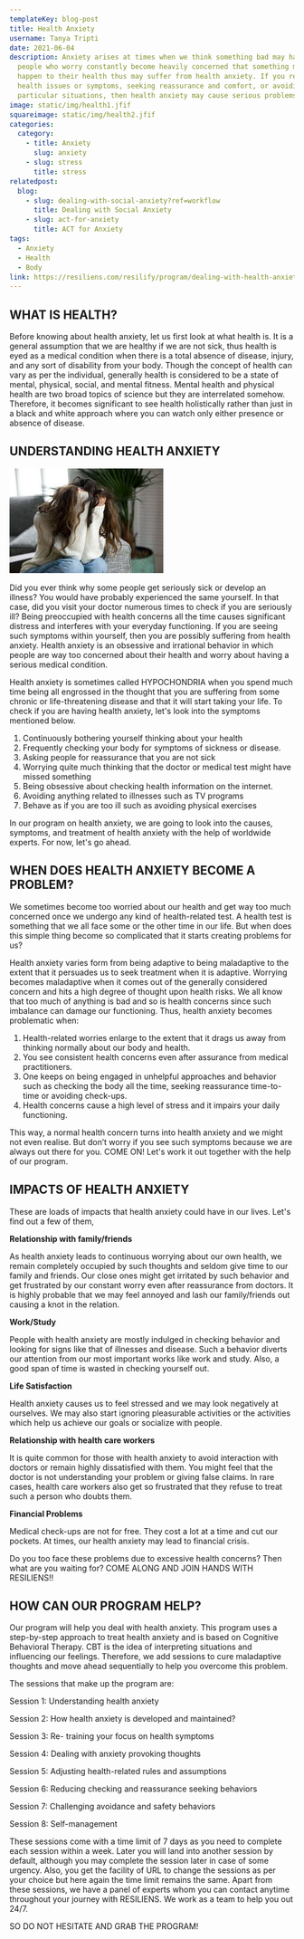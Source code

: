 ```yaml
---
templateKey: blog-post
title: Health Anxiety
username: Tanya Tripti
date: 2021-06-04
description: Anxiety arises at times when we think something bad may happen. The
  people who worry constantly become heavily concerned that something might
  happen to their health thus may suffer from health anxiety. If you respond to
  health issues or symptoms, seeking reassurance and comfort, or avoiding
  particular situations, then health anxiety may cause serious problems.
image: static/img/health1.jfif
squareimage: static/img/health2.jfif
categories:
  category:
    - title: Anxiety
      slug: anxiety
    - slug: stress
      title: stress
relatedpost:
  blog:
    - slug: dealing-with-social-anxiety?ref=workflow
      title: Dealing with Social Anxiety
    - slug: act-for-anxiety
      title: ACT for Anxiety
tags:
  - Anxiety
  - Health
  - Body
link: https://resiliens.com/resilify/program/dealing-with-health-anxiety
---
```

<!--StartFragment-->

## **WHAT IS HEALTH?**

Before knowing about health anxiety, let us first look at what health is. It is a general assumption that we are healthy if we are not sick, thus health is eyed as a medical condition when there is a total absence of disease, injury, and any sort of disability from your body. Though the concept of health can vary as per the individual, generally health is considered to be a state of mental, physical, social, and mental fitness. Mental health and physical health are two broad topics of science but they are interrelated somehow. Therefore, it becomes significant to see health holistically rather than just in a black and white approach where you can watch only either presence or absence of disease. 

## **UNDERSTANDING HEALTH ANXIETY**

![](static/img/anxiety8.jfif)

Did you ever think why some people get seriously sick or develop an illness? You would have probably experienced the same yourself. In that case, did you visit your doctor numerous times to check if you are seriously ill? Being preoccupied with health concerns all the time causes significant distress and interferes with your everyday functioning. If you are seeing such symptoms within yourself, then you are possibly suffering from health anxiety. Health anxiety is an obsessive and irrational behavior in which people are way too concerned about their health and worry about having a serious medical condition.

Health anxiety is sometimes called HYPOCHONDRIA when you spend much time being all engrossed in the thought that you are suffering from some chronic or life-threatening disease and that it will start taking your life. To check if you are having health anxiety, let's look into the symptoms mentioned below.

1. Continuously bothering yourself thinking about your health
2. Frequently checking your body for symptoms of sickness or disease.
3. Asking people for reassurance that you are not sick
4. Worrying quite much thinking that the doctor or medical test might have missed something
5. Being obsessive about checking health information on the internet.
6. Avoiding anything related to illnesses such as TV programs
7. Behave as if you are too ill such as avoiding physical exercises

In our program on health anxiety, we are going to look into the causes, symptoms, and treatment of health anxiety with the help of worldwide experts. For now, let's go ahead.

## **WHEN DOES HEALTH ANXIETY BECOME A PROBLEM?**

We sometimes become too worried about our health and get way too much concerned once we undergo any kind of health-related test. A health test is something that we all face some or the other time in our life. But when does this simple thing become so complicated that it starts creating problems for us?

Health anxiety varies form from being adaptive to being maladaptive to the extent that it persuades us to seek treatment when it is adaptive. Worrying becomes maladaptive when it comes out of the generally considered concern and hits a high degree of thought upon health risks. We all know that too much of anything is bad and so is health concerns since such imbalance can damage our functioning. Thus, health anxiety becomes problematic when:

1. Health-related worries enlarge to the extent that it drags us away from thinking normally about our body and health.
2. You see consistent health concerns even after assurance from medical practitioners.
3. One keeps on being engaged in unhelpful approaches and behavior such as checking the body all the time, seeking reassurance time-to-time or avoiding check-ups.
4. Health concerns cause a high level of stress and it impairs your daily functioning.

This way, a normal health concern turns into health anxiety and we might not even realise. But don’t worry if you see such symptoms because we are always out there for you. COME ON! Let's work it out together with the help of our program.

## **IMPACTS OF HEALTH ANXIETY**

These are loads of impacts that health anxiety could have in our lives. Let's find out a few of them,

**Relationship with family/friends**

As health anxiety leads to continuous worrying about our own health, we remain completely occupied by such thoughts and seldom give time to our family and friends. Our close ones might get irritated by such behavior and get frustrated by our constant worry even after reassurance from doctors. It is highly probable that we may feel annoyed and lash our family/friends out causing a knot in the relation.

**Work/Study**

People with health anxiety are mostly indulged in checking behavior and looking for signs like that of illnesses and disease. Such a behavior diverts our attention from our most important works like work and study. Also, a good span of time is wasted in checking yourself out.

**Life Satisfaction**

 Health anxiety causes us to feel stressed and we may look negatively at ourselves. We may also start ignoring pleasurable activities or the activities which help us achieve our goals or socialize with people.

**Relationship with health care workers**

It is quite common for those with health anxiety to avoid interaction with doctors or remain highly dissatisfied with them. You might feel that the doctor is not understanding your problem or giving false claims. In rare cases, health care workers also get so frustrated that they refuse to treat such a person who doubts them.

**Financial Problems**

Medical check-ups are not for free. They cost a lot at a time and cut our pockets. At times, our health anxiety may lead to financial crisis. 

Do you too face these problems due to excessive health concerns? Then what are you waiting for?  COME ALONG AND JOIN HANDS WITH RESILIENS!!

## **HOW CAN OUR PROGRAM HELP?**

Our program will help you deal with health anxiety. This program uses a step-by-step approach to treat health anxiety and is based on Cognitive Behavioral Therapy. CBT is the idea of interpreting situations and influencing our feelings. Therefore, we add sessions to cure maladaptive thoughts and move ahead sequentially to help you overcome this problem.

The sessions that make up the program are: 

Session 1: Understanding health anxiety

Session 2: How health anxiety is developed and maintained?

Session 3: Re- training your focus on health symptoms

Session 4: Dealing with anxiety provoking thoughts

Session 5: Adjusting health-related rules and assumptions 

Session 6: Reducing checking and reassurance seeking behaviors

Session 7: Challenging avoidance and safety behaviors

Session 8: Self-management

These sessions come with a time limit of 7 days as you need to complete each session within a week. Later you will land into another session by default, although you may complete the session later in case of some urgency. Also, you get the facility of URL to change the sessions as per your choice but here again the time limit remains the same. Apart from these sessions, we have a panel of experts whom you can contact anytime throughout your journey with RESILIENS. We work as a team to help you out 24/7. 

SO DO NOT HESITATE AND GRAB THE PROGRAM!

<!--EndFragment-->